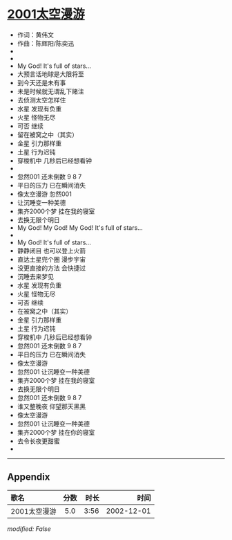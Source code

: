 # [2001太空漫游](https://music.163.com/song?id=66957)

* 作词：黄伟文
* 作曲：陈辉阳/陈奕迅
* 
* 
* My God! It's full of stars...
* 大预言话地球是大限将至
* 到今天还是未有事
* 未是时候就无谓乱下赌注
* 去侦测太空怎样住
* 水星 发现有负重
* 火星 怪物无尽
* 可否 继续
* 留在被窝之中（其实）
* 金星 引力那样重
* 土星 行为迟钝
* 穿梭机中 几秒后已经想看钟
* 
* 忽然001 还未倒数 9 8 7
* 平日的压力 已在瞬间消失
* 像太空漫游 忽然001
* 让沉睡变一种美德
* 集齐2000个梦 挂在我的寝室
* 去换无限个明日
* My God! My God! My God! It's full of stars...
* 
* My God! It's full of stars...
* 静静闭目 也可以登上火箭
* 直达土星兜个圈 漫步宇宙
* 没更直接的方法 会快捷过
* 沉睡去来梦见
* 水星 发现有负重
* 火星 怪物无尽
* 可否 继续
* 在被窝之中（其实）
* 金星 引力那样重
* 土星 行为迟钝
* 穿梭机中 几秒后已经想看钟
* 忽然001 还未倒数 9 8 7
* 平日的压力 已在瞬间消失
* 像太空漫游
* 忽然001 让沉睡变一种美德
* 集齐2000个梦 挂在我的寝室
* 去换无限个明日
* 忽然001 还未倒数 9 8 7
* 谁又整晚夜 仰望那天黑黑
* 像太空漫游
* 忽然001 让沉睡变一种美德
* 集齐2000个梦 挂在你的寝室
* 去令长夜更甜蜜
* 


---

## Appendix

|歌名|分数|时长|时间|
|:---|:---:|---:|---:|
|2001太空漫游|5.0|3:56|2002-12-01

*modified: False*